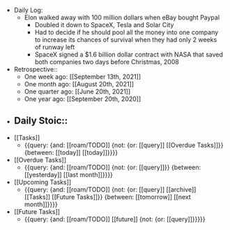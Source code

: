 - Daily Log:
    - Elon walked away with 100 million dollars when eBay bought Paypal
        - Doubled it down to SpaceX, Tesla and Solar City
        - Had to decide if he should pool all the money into one company to increase its chances of survival when they had only 2 weeks of runway left
        - SpaceX signed a $1.6 billion dollar contract with NASA that saved both companies two days before Christmas, 2008 
- Retrospective::
    - One week ago: [[September 13th, 2021]]
    - One month ago: [[August 20th, 2021]]
    - One quarter ago: [[June 20th, 2021]]
    - One year ago: [[September 20th, 2020]]
- Daily Stoic::
    - 
- [[Tasks]]
    - {{query: {and: [[roam/TODO]] {not: {or: [[query]] [[Overdue Tasks]]}} {between: [[today]] [[today]]}}}}
- [[Overdue Tasks]]
    - {{query: {and: [[roam/TODO]] {not: {or: [[query]]}} {between: [[yesterday]] [[last month]]}}}}
- [[Upcoming Tasks]]
    - {{query: {and: [[roam/TODO]] {not: {or: [[query]] [[archive]] [[Tasks]] [[Future Tasks]]}} {between: [[tomorrow]] [[next month]]}}}}
- [[Future Tasks]]
    - {{query: {and: [[roam/TODO]] [[future]] {not: {or: [[query]]}}}}}
